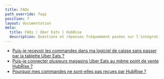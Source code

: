 ```yaml
---
title: FAQs
path_override: faqs
position: 7
layout: documentation
meta:
  title: FAQs | Uber Eats | HubRise
  description: Questions et réponses fréquemment posées sur l'intégration de Uber Eats avec HubRise.
---
```


- [Puis-je recevoir les commandes dans ma logiciel de caisse sans passer par la tablette Uber Eats&nbsp;?](/apps/uber-eats/faqs/send-orders-to-epos-without-tablet)
- [Puis-je connecter plusieurs magasins Uber Eats au même point de vente HubRise&nbsp;?](/apps/uber-eats/faqs/connecting-multiple-instances-uber-eats)
- [Pourquoi mes commandes ne sont-elles pas reçues par HubRise&nbsp;?](/apps/uber-eats/faqs/orders-not-received-errors)
